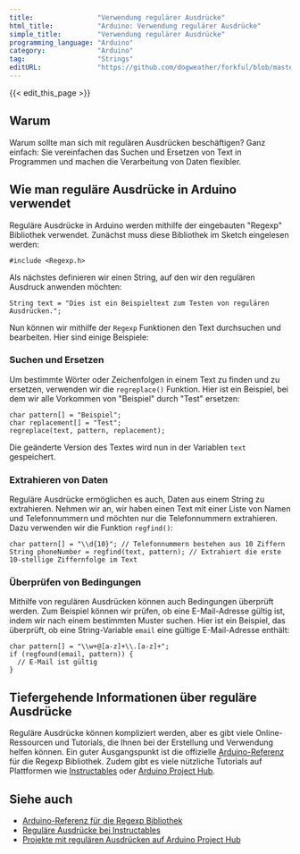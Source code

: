 ```yaml
---
title:                "Verwendung regulärer Ausdrücke"
html_title:           "Arduino: Verwendung regulärer Ausdrücke"
simple_title:         "Verwendung regulärer Ausdrücke"
programming_language: "Arduino"
category:             "Arduino"
tag:                  "Strings"
editURL:              "https://github.com/dogweather/forkful/blob/master/content/de/arduino/using-regular-expressions.md"
---
```


{{< edit_this_page >}}

## Warum
Warum sollte man sich mit regulären Ausdrücken beschäftigen? Ganz einfach: Sie vereinfachen das Suchen und Ersetzen von Text in Programmen und machen die Verarbeitung von Daten flexibler.

## Wie man reguläre Ausdrücke in Arduino verwendet
Reguläre Ausdrücke in Arduino werden mithilfe der eingebauten "Regexp" Bibliothek verwendet. Zunächst muss diese Bibliothek im Sketch eingelesen werden:

```Arduino
#include <Regexp.h> 
```

Als nächstes definieren wir einen String, auf den wir den regulären Ausdruck anwenden möchten:

```Arduino
String text = "Dies ist ein Beispieltext zum Testen von regulären Ausdrücken.";
```

Nun können wir mithilfe der `Regexp` Funktionen den Text durchsuchen und bearbeiten. Hier sind einige Beispiele:

### Suchen und Ersetzen
Um bestimmte Wörter oder Zeichenfolgen in einem Text zu finden und zu ersetzen, verwenden wir die `regreplace()` Funktion. Hier ist ein Beispiel, bei dem wir alle Vorkommen von "Beispiel" durch "Test" ersetzen:

```Arduino
char pattern[] = "Beispiel";
char replacement[] = "Test";
regreplace(text, pattern, replacement);
```

Die geänderte Version des Textes wird nun in der Variablen `text` gespeichert.

### Extrahieren von Daten
Reguläre Ausdrücke ermöglichen es auch, Daten aus einem String zu extrahieren. Nehmen wir an, wir haben einen Text mit einer Liste von Namen und Telefonnummern und möchten nur die Telefonnummern extrahieren. Dazu verwenden wir die Funktion `regfind()`:

```Arduino
char pattern[] = "\\d{10}"; // Telefonnummern bestehen aus 10 Ziffern
String phoneNumber = regfind(text, pattern); // Extrahiert die erste 10-stellige Ziffernfolge im Text
```

### Überprüfen von Bedingungen
Mithilfe von regulären Ausdrücken können auch Bedingungen überprüft werden. Zum Beispiel können wir prüfen, ob eine E-Mail-Adresse gültig ist, indem wir nach einem bestimmten Muster suchen. Hier ist ein Beispiel, das überprüft, ob eine String-Variable `email` eine gültige E-Mail-Adresse enthält:

```Arduino
char pattern[] = "\\w+@[a-z]+\\.[a-z]+";
if (regfound(email, pattern)) {
  // E-Mail ist gültig
}
```

## Tiefergehende Informationen über reguläre Ausdrücke
Reguläre Ausdrücke können kompliziert werden, aber es gibt viele Online-Ressourcen und Tutorials, die Ihnen bei der Erstellung und Verwendung helfen können. Ein guter Ausgangspunkt ist die offizielle [Arduino-Referenz](https://www.arduino.cc/reference/en/libraries/regexp/) für die Regexp Bibliothek. Zudem gibt es viele nützliche Tutorials auf Plattformen wie [Instructables](https://www.instructables.com/circuits/arduino/projects/) oder [Arduino Project Hub](https://create.arduino.cc/projecthub/projects/tags/regular%20expressions).

## Siehe auch
- [Arduino-Referenz für die Regexp Bibliothek](https://www.arduino.cc/reference/en/libraries/regexp/)
- [Reguläre Ausdrücke bei Instructables](https://www.instructables.com/circuits/arduino/projects/)
- [Projekte mit regulären Ausdrücken auf Arduino Project Hub](https://create.arduino.cc/projecthub/projects/tags/regular%20expressions)